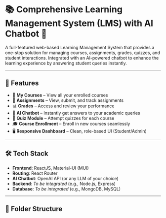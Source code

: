 # 📚 Comprehensive Learning Management System (LMS) with AI Chatbot 🤖

A full-featured web-based Learning Management System that provides a one-stop solution for managing courses, assignments, grades, quizzes, and student interactions. Integrated with an AI-powered chatbot to enhance the learning experience by answering student queries instantly.

---

## 🚀 Features

- 📘 **My Courses** – View all your enrolled courses  
- 📝 **Assignments** – View, submit, and track assignments  
- 📊 **Grades** – Access and review your performance  
- 🧠 **AI Chatbot** – Instantly get answers to your academic queries  
- 🧪 **Quiz Module** – Attempt quizzes for each course  
- 🎓 **Course Enrollment** – Enroll in new courses seamlessly  
- 🖥️ **Responsive Dashboard** – Clean, role-based UI (Student/Admin)  

---

## 🛠️ Tech Stack

- **Frontend**: ReactJS, Material-UI (MUI)  
- **Routing**: React Router  
- **AI Chatbot**: OpenAI API (or any LLM of your choice)  
- **Backend**: *To be integrated* (e.g., Node.js, Express)  
- **Database**: *To be integrated* (e.g., MongoDB, MySQL)  

---

## 📂 Folder Structure

